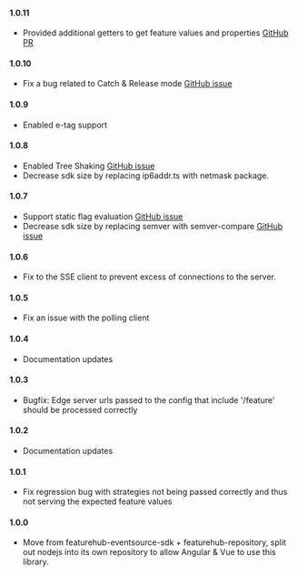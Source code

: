 #### 1.0.11
- Provided additional getters to get feature values and properties [GitHub PR](https://github.com/featurehub-io/featurehub/pull/656/)
#### 1.0.10
- Fix a bug related to Catch & Release mode [GitHub issue](https://github.com/featurehub-io/featurehub/issues/648)
#### 1.0.9
- Enabled e-tag support
#### 1.0.8
- Enabled Tree Shaking [GitHub issue](https://github.com/featurehub-io/featurehub/issues/509)
- Decrease sdk size by replacing ip6addr.ts with netmask package.
#### 1.0.7
- Support static flag evaluation [GitHub issue](https://github.com/featurehub-io/featurehub/issues/497)
- Decrease sdk size by replacing semver with semver-compare [GitHub issue](https://github.com/featurehub-io/featurehub/issues/498)
#### 1.0.6
- Fix to the SSE client to prevent excess of connections to the server.
#### 1.0.5
- Fix an issue with the polling client
#### 1.0.4
- Documentation updates
#### 1.0.3
- Bugfix: Edge server urls passed to the config that include '/feature' should be processed correctly
#### 1.0.2
- Documentation updates
#### 1.0.1
- Fix regression bug with strategies not being passed correctly and thus not serving the expected feature values
#### 1.0.0
- Move from featurehub-eventsource-sdk + featurehub-repository, split out nodejs into its own repository to allow
  Angular & Vue to use this library.

